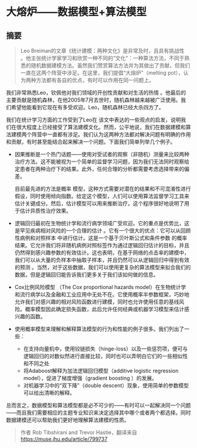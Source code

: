 # 大熔炉——数据模型+算法模型

## 摘要

>  Leo Breiman的文章《统计建模：两种文化》是非常及时，且具有挑战性 。他主张统计学家学习和欣赏一种不同的“文化”：一种算法方法，不同于熟悉的随机数据建模方法。虽然我们赞赏算法方法并为其做出了贡献，但我们一直在这两个阵营中涉足。在这里，我们提倡“大熔炉”（melting pot），认为两种方法都有各自的优点，有时可以作用在同一问题上。


我们非常熟悉Leo，钦佩他对我们领域的开创性贡献和对生活的热情 。他最后的主要贡献是随机森林，在他2005年7月去世时，随机森林越来越被广泛使用。我们希望他能看到它现在有多受欢迎。Leo，随机森林已经大杀四方了。

我们在统计学习方面的工作受到了Leo在 该文中表达的一些观点的启发，说明我们在很大程度上已经接受了算法建模文化。然而，公平地说，我们在数据建模和算法建模两个阵营中一直都有涉足。我们认为这两种方法都对解决问题有明确的作用和贡献，有时甚至能结合起来解决一个问题。下面我们简单列举几个例子。

- 因果推断是一个热门话题——使用对受试者的观察（非随机）测量来比较两种治疗方法。这不能被视为一个简单的监督学习问题，因为我们无法同时观察给定患者在两种治疗下的结果。此外，任何合理的分析都需要考虑选择带来的偏差。

   目前最先进的方法是概率 模型，这种方式需要对潜在的结果和不可混淆性进行假设，同时使用倾向指数。给定这个模型，人们可以使用算法监督学习工具来估计关键成分。然后，估计模型可以用来推断治疗。这个程序很好地说明了用于估计异质性治疗效果。

- 逻辑回归最初在生物统计学和流行病学领域广受欢迎。它的重点是优势比，这是罕见疾病相对风险的一个合理的估计 。它有一个很大的优点：它可以从回顾性病例和对照样本 中进行估计。这是一个基于贝叶斯公式和条件参数 的概率结果。它允许我们将非随机病例对照标签作为通过逻辑回归估计的目标，并且仍然得到感兴趣参数的有效估计。这也表明，在基于网络的点击率的建模中，我们可以从大量的负样本中抽取子样本，并且仍然可以从逻辑回归中得到有效的预测 。当然，对于这些数据，我们可以使用更复杂的算法模型来拟合我们的数据，但是逻辑回归能告诉我们更多关于我们该如何做的信息。

- Cox比例风险模型 （The Cox proportional hazards model）在生物统计学和流行病学以及金融和工业应用中无处不在。它使用概率半参数框架，巧妙地允许我们对感兴趣的相对风险函数进行建模，同时也允许使用任意的基线风险。概率模型因此确定损失函数，此后允许任何经典或机器学习模型来估计感兴趣的函数。

- 使用概率模型来理解和解释算法模型的行为和性能的例子很多。我们列出了一些：

  - 在支持向量机中，使用铰链损失（hinge-loss）以及一些惩罚项，便可与逻辑回归的对数似然进行直接比较，同时也可以弄明白它们的一些相似性和不同之处 
  - 将Adaboost解释为加法逻辑回归模型（additive logistic regression model），促进了梯度增强（gradient boosting ）的发展。
  - 对机器学习中的“双下降”（double descent）现象，使用简单的参数模型可以给出清晰的解释。



总而言之，数据模型和算法模型都是必不可少的——有时可以一起解决同一个问题——而且我们需要相应的主题专业知识来决定选择其中哪个或者两个都选择。同时数据建模还可以帮助我们更好地理解算法建模的性质。

> 作者 Rob Tibshirani and Trevor Hastie，翻译来自 https://muse.jhu.edu/article/799737
